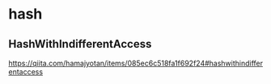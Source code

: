 # hash
## HashWithIndifferentAccess
https://qiita.com/hamajyotan/items/085ec6c518fa1f692f24#hashwithindifferentaccess